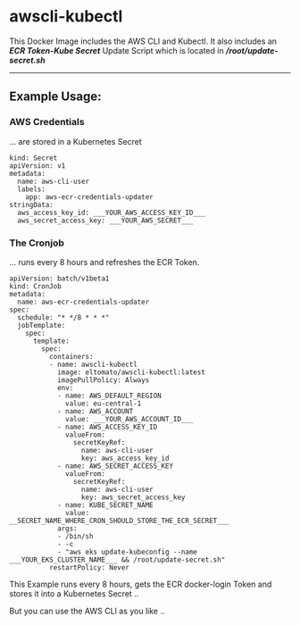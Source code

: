 # awscli-kubectl

This Docker Image includes the AWS CLI and Kubectl.
It also includes an ***ECR Token-Kube Secret*** Update Script which is located in ***/root/update-secret.sh***

---

## Example Usage:
### AWS Credentials
... are stored in a Kubernetes Secret
```
kind: Secret
apiVersion: v1
metadata:
  name: aws-cli-user
  labels:
    app: aws-ecr-credentials-updater
stringData:
  aws_access_key_id: ___YOUR_AWS_ACCESS_KEY_ID___
  aws_secret_access_key: ___YOUR_AWS_SECRET___
```

### The Cronjob
... runs every 8 hours and refreshes the ECR Token.

```
apiVersion: batch/v1beta1
kind: CronJob
metadata:
  name: aws-ecr-credentials-updater
spec:
  schedule: "* */8 * * *"
  jobTemplate:
    spec:
      template:
        spec:
          containers:
          - name: awscli-kubectl
            image: eltomato/awscli-kubectl:latest
            imagePullPolicy: Always
            env:
            - name: AWS_DEFAULT_REGION
              value: eu-central-1
            - name: AWS_ACCOUNT
              value: ___YOUR_AWS_ACCOUNT_ID___
            - name: AWS_ACCESS_KEY_ID
              valueFrom:
                secretKeyRef:
                  name: aws-cli-user
                  key: aws_access_key_id
            - name: AWS_SECRET_ACCESS_KEY
              valueFrom:
                secretKeyRef:
                  name: aws-cli-user
                  key: aws_secret_access_key
            - name: KUBE_SECRET_NAME
              value: __SECRET_NAME_WHERE_CRON_SHOULD_STORE_THE_ECR_SECRET___
            args:
            - /bin/sh
            - -c
            - "aws eks update-kubeconfig --name ___YOUR_EKS_CLUSTER_NAME___ && /root/update-secret.sh"
          restartPolicy: Never

```

This Example runs every 8 hours, gets the ECR docker-login Token and stores it into a Kubernetes Secret ..

But you can use the AWS CLI as you like ..
